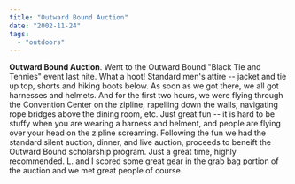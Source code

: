 ```yaml
---
title: "Outward Bound Auction"
date: "2002-11-24"
tags: 
  - "outdoors"
---
```


**Outward Bound Auction**. Went to the Outward Bound "Black Tie and Tennies" event last nite. What a hoot! Standard men's attire -- jacket and tie up top, shorts and hiking boots below. As soon as we got there, we all got harnesses and helmets. And for the first two hours, we were flying through the Convention Center on the zipline, rapelling down the walls, navigating rope bridges above the dining room, etc. Just great fun -- it is hard to be stuffy when you are wearing a harness and helment, and people are flying over your head on the zipline screaming. Following the fun we had the standard silent auction, dinner, and live auction, proceeds to beneift the Outward Bound scholarship program. Just a great time, highly recommended. L. and I scored some great gear in the grab bag portion of the auction and we met great people of course.
